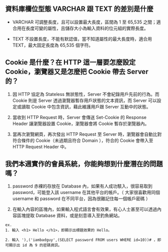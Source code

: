 ## 資料庫欄位型態 VARCHAR 跟 TEXT 的差別是什麼

* VARCHAR 可調整長度，且可以設置最大長度，區間為 1 至 65,535 之間；適合用在長度可變的屬性，且儲存大小為輸入資料的位元組的實際長度。

* TEXT 不設置長度，不能有默認值，當不知道屬性的最大長度時，適合用 TEXT，最大固定長度為 65,535 個字符。


## Cookie 是什麼？在 HTTP 這一層要怎麼設定 Cookie，瀏覽器又是怎麼把 Cookie 帶去 Server 的？

1. 因 HTTP 協定為 Stateless 無狀態性，Server 不會紀錄用戶先前的行為。而 Cookie 則是 Server 透過瀏覽器暫存用戶狀態的文本資訊，而 Server 可以設定或讀取 Cookie 中包含資訊，藉此維護用戶跟 Server 互動中的狀態。

2. 當收到 HTTP Request 時，Server 會傳送 Set-Cookie 的 Response Header 讓瀏覽器設置 Cookie，瀏覽器會將 Cookie 暫存於瀏覽器內。

3. 當再次瀏覽網頁，再次發出 HTTP Request 至 Server 時，瀏覽器會自動比對符合條件的 Cookie（未過期且符合 Domain ），符合的 Cookie 會帶入至 HTTP Request Header 中。


## 我們本週實作的會員系統，你能夠想到什麼潛在的問題嗎？

1. password 赤裸的存放在 Database 內，如果有人成功駭入，很容易取到 password，可能登入該 username 在其他平台的帳戶。（ 大家很喜歡用同個 username 和 password 在不同平台，因為很難記住每一個帳戶密碼 ）

2. 在輸入內容的區塊內，如果輸入程式語言會有效果，有心人士甚至可以透過內容區塊提取 Database 資料，或是刻意導入至釣魚網站。

```
ex. 
1. 輸入 <h1> Hello </h1>，即顯示出標題效果的 Hello。

2. 輸入 '),('iambadguy',(SELECT password FROM users WHERE id=10))# ，即可顯示出 id 為 9 的密碼資訊。

```
